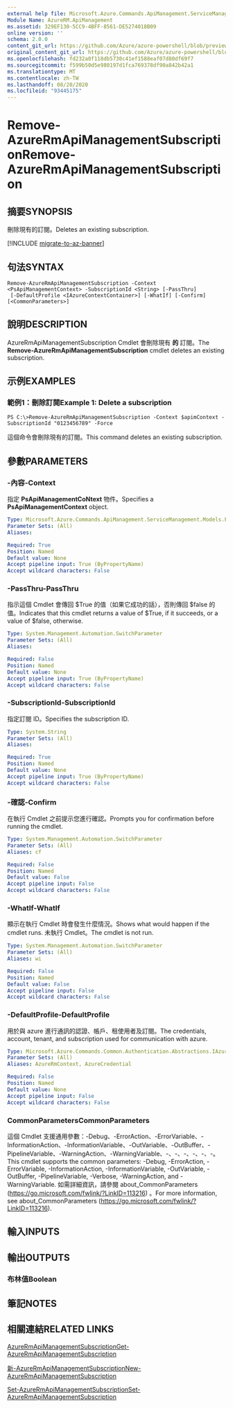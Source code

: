 ```yaml
---
external help file: Microsoft.Azure.Commands.ApiManagement.ServiceManagement.dll-Help.xml
Module Name: AzureRM.ApiManagement
ms.assetid: 329EF130-5CC9-4BFF-8561-DE5274018B09
online version: ''
schema: 2.0.0
content_git_url: https://github.com/Azure/azure-powershell/blob/preview/src/ResourceManager/ApiManagement/Commands.ApiManagement/help/Remove-AzureRmApiManagementSubscription.md
original_content_git_url: https://github.com/Azure/azure-powershell/blob/preview/src/ResourceManager/ApiManagement/Commands.ApiManagement/help/Remove-AzureRmApiManagementSubscription.md
ms.openlocfilehash: fd232a0f118db5730c41ef1588eaf07d80df69f7
ms.sourcegitcommit: f599b50d5e980197d1fca769378df90a842b42a1
ms.translationtype: MT
ms.contentlocale: zh-TW
ms.lasthandoff: 08/20/2020
ms.locfileid: "93445175"
---
```

# <span data-ttu-id="3b8c7-101">Remove-AzureRmApiManagementSubscription</span><span class="sxs-lookup"><span data-stu-id="3b8c7-101">Remove-AzureRmApiManagementSubscription</span></span>

## <span data-ttu-id="3b8c7-102">摘要</span><span class="sxs-lookup"><span data-stu-id="3b8c7-102">SYNOPSIS</span></span>
<span data-ttu-id="3b8c7-103">刪除現有的訂閱。</span><span class="sxs-lookup"><span data-stu-id="3b8c7-103">Deletes an existing subscription.</span></span>

[!INCLUDE [migrate-to-az-banner](../../includes/migrate-to-az-banner.md)]

## <span data-ttu-id="3b8c7-104">句法</span><span class="sxs-lookup"><span data-stu-id="3b8c7-104">SYNTAX</span></span>

```
Remove-AzureRmApiManagementSubscription -Context <PsApiManagementContext> -SubscriptionId <String> [-PassThru]
 [-DefaultProfile <IAzureContextContainer>] [-WhatIf] [-Confirm] [<CommonParameters>]
```

## <span data-ttu-id="3b8c7-105">說明</span><span class="sxs-lookup"><span data-stu-id="3b8c7-105">DESCRIPTION</span></span>
<span data-ttu-id="3b8c7-106">AzureRmApiManagementSubscription Cmdlet 會刪除現有 **的** 訂閱。</span><span class="sxs-lookup"><span data-stu-id="3b8c7-106">The **Remove-AzureRmApiManagementSubscription** cmdlet deletes an existing subscription.</span></span>

## <span data-ttu-id="3b8c7-107">示例</span><span class="sxs-lookup"><span data-stu-id="3b8c7-107">EXAMPLES</span></span>

### <span data-ttu-id="3b8c7-108">範例1：刪除訂閱</span><span class="sxs-lookup"><span data-stu-id="3b8c7-108">Example 1: Delete a subscription</span></span>
```
PS C:\>Remove-AzureRmApiManagementSubscription -Context $apimContext -SubscriptionId "0123456789" -Force
```

<span data-ttu-id="3b8c7-109">這個命令會刪除現有的訂閱。</span><span class="sxs-lookup"><span data-stu-id="3b8c7-109">This command deletes an existing subscription.</span></span>

## <span data-ttu-id="3b8c7-110">參數</span><span class="sxs-lookup"><span data-stu-id="3b8c7-110">PARAMETERS</span></span>

### <span data-ttu-id="3b8c7-111">-內容</span><span class="sxs-lookup"><span data-stu-id="3b8c7-111">-Context</span></span>
<span data-ttu-id="3b8c7-112">指定 **PsApiManagementCoNtext** 物件。</span><span class="sxs-lookup"><span data-stu-id="3b8c7-112">Specifies a **PsApiManagementContext** object.</span></span>

```yaml
Type: Microsoft.Azure.Commands.ApiManagement.ServiceManagement.Models.PsApiManagementContext
Parameter Sets: (All)
Aliases: 

Required: True
Position: Named
Default value: None
Accept pipeline input: True (ByPropertyName)
Accept wildcard characters: False
```

### <span data-ttu-id="3b8c7-113">-PassThru</span><span class="sxs-lookup"><span data-stu-id="3b8c7-113">-PassThru</span></span>
<span data-ttu-id="3b8c7-114">指示這個 Cmdlet 會傳回 $True 的值（如果它成功的話），否則傳回 $false 的值。</span><span class="sxs-lookup"><span data-stu-id="3b8c7-114">Indicates that this cmdlet returns a value of $True, if it succeeds, or a value of $false, otherwise.</span></span>

```yaml
Type: System.Management.Automation.SwitchParameter
Parameter Sets: (All)
Aliases: 

Required: False
Position: Named
Default value: None
Accept pipeline input: True (ByPropertyName)
Accept wildcard characters: False
```

### <span data-ttu-id="3b8c7-115">-SubscriptionId</span><span class="sxs-lookup"><span data-stu-id="3b8c7-115">-SubscriptionId</span></span>
<span data-ttu-id="3b8c7-116">指定訂閱 ID。</span><span class="sxs-lookup"><span data-stu-id="3b8c7-116">Specifies the subscription ID.</span></span>

```yaml
Type: System.String
Parameter Sets: (All)
Aliases: 

Required: True
Position: Named
Default value: None
Accept pipeline input: True (ByPropertyName)
Accept wildcard characters: False
```

### <span data-ttu-id="3b8c7-117">-確認</span><span class="sxs-lookup"><span data-stu-id="3b8c7-117">-Confirm</span></span>
<span data-ttu-id="3b8c7-118">在執行 Cmdlet 之前提示您進行確認。</span><span class="sxs-lookup"><span data-stu-id="3b8c7-118">Prompts you for confirmation before running the cmdlet.</span></span>

```yaml
Type: System.Management.Automation.SwitchParameter
Parameter Sets: (All)
Aliases: cf

Required: False
Position: Named
Default value: False
Accept pipeline input: False
Accept wildcard characters: False
```

### <span data-ttu-id="3b8c7-119">-WhatIf</span><span class="sxs-lookup"><span data-stu-id="3b8c7-119">-WhatIf</span></span>
<span data-ttu-id="3b8c7-120">顯示在執行 Cmdlet 時會發生什麼情況。</span><span class="sxs-lookup"><span data-stu-id="3b8c7-120">Shows what would happen if the cmdlet runs.</span></span>
<span data-ttu-id="3b8c7-121">未執行 Cmdlet。</span><span class="sxs-lookup"><span data-stu-id="3b8c7-121">The cmdlet is not run.</span></span>

```yaml
Type: System.Management.Automation.SwitchParameter
Parameter Sets: (All)
Aliases: wi

Required: False
Position: Named
Default value: False
Accept pipeline input: False
Accept wildcard characters: False
```

### <span data-ttu-id="3b8c7-122">-DefaultProfile</span><span class="sxs-lookup"><span data-stu-id="3b8c7-122">-DefaultProfile</span></span>
<span data-ttu-id="3b8c7-123">用於與 azure 進行通訊的認證、帳戶、租使用者及訂閱。</span><span class="sxs-lookup"><span data-stu-id="3b8c7-123">The credentials, account, tenant, and subscription used for communication with azure.</span></span>

```yaml
Type: Microsoft.Azure.Commands.Common.Authentication.Abstractions.IAzureContextContainer
Parameter Sets: (All)
Aliases: AzureRmContext, AzureCredential

Required: False
Position: Named
Default value: None
Accept pipeline input: False
Accept wildcard characters: False
```

### <span data-ttu-id="3b8c7-124">CommonParameters</span><span class="sxs-lookup"><span data-stu-id="3b8c7-124">CommonParameters</span></span>
<span data-ttu-id="3b8c7-125">這個 Cmdlet 支援通用參數：-Debug、-ErrorAction、-ErrorVariable、-InformationAction、-InformationVariable、-OutVariable、-OutBuffer、-PipelineVariable、-WarningAction、-WarningVariable、-、-、-、-、-、-。</span><span class="sxs-lookup"><span data-stu-id="3b8c7-125">This cmdlet supports the common parameters: -Debug, -ErrorAction, -ErrorVariable, -InformationAction, -InformationVariable, -OutVariable, -OutBuffer, -PipelineVariable, -Verbose, -WarningAction, and -WarningVariable.</span></span> <span data-ttu-id="3b8c7-126">如需詳細資訊，請參閱 about_CommonParameters (https://go.microsoft.com/fwlink/?LinkID=113216) 。</span><span class="sxs-lookup"><span data-stu-id="3b8c7-126">For more information, see about_CommonParameters (https://go.microsoft.com/fwlink/?LinkID=113216).</span></span>

## <span data-ttu-id="3b8c7-127">輸入</span><span class="sxs-lookup"><span data-stu-id="3b8c7-127">INPUTS</span></span>

## <span data-ttu-id="3b8c7-128">輸出</span><span class="sxs-lookup"><span data-stu-id="3b8c7-128">OUTPUTS</span></span>

### <span data-ttu-id="3b8c7-129">布林值</span><span class="sxs-lookup"><span data-stu-id="3b8c7-129">Boolean</span></span>

## <span data-ttu-id="3b8c7-130">筆記</span><span class="sxs-lookup"><span data-stu-id="3b8c7-130">NOTES</span></span>

## <span data-ttu-id="3b8c7-131">相關連結</span><span class="sxs-lookup"><span data-stu-id="3b8c7-131">RELATED LINKS</span></span>

[<span data-ttu-id="3b8c7-132">AzureRmApiManagementSubscription</span><span class="sxs-lookup"><span data-stu-id="3b8c7-132">Get-AzureRmApiManagementSubscription</span></span>](./Get-AzureRmApiManagementSubscription.md)

[<span data-ttu-id="3b8c7-133">新-AzureRmApiManagementSubscription</span><span class="sxs-lookup"><span data-stu-id="3b8c7-133">New-AzureRmApiManagementSubscription</span></span>](./New-AzureRmApiManagementSubscription.md)

[<span data-ttu-id="3b8c7-134">Set-AzureRmApiManagementSubscription</span><span class="sxs-lookup"><span data-stu-id="3b8c7-134">Set-AzureRmApiManagementSubscription</span></span>](./Set-AzureRmApiManagementSubscription.md)


